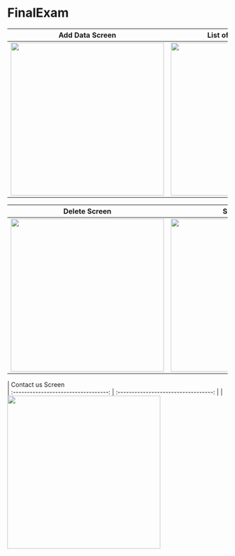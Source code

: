 # FinalExam

|              Add Data Screen             |             List of Students Screen           |
| :----------------------------------: | :----------------------------------: |
| <a href="#" target="_blank"><img src="https://github.com/msaqibjavaid/FA17-BCS-096-Sessional2/blob/main/flutter_app/icons.png" width="350"></a> | <a href="#" target="_blank"><img src="https://github.com/msaqibjavaid/FA17-BCS-096-Sessional2/blob/main/flutter_app/1.png" width="350"></a> |

|              Delete Screen             |             Splash Screen           |
| :----------------------------------: | :----------------------------------: |
| <a href="#" target="_blank"><img src="https://github.com/msaqibjavaid/FA17-BCS-096-Sessional2/blob/main/flutter_app/icons.png" width="350"></a> | <a href="#" target="_blank"><img src="https://github.com/msaqibjavaid/FA17-BCS-096-Sessional2/blob/main/flutter_app/1.png" width="350"></a> |

|              Contact us Screen            
| :----------------------------------: | :----------------------------------: |
| <a href="#" target="_blank"><img src="https://github.com/msaqibjavaid/FA17-BCS-096-Sessional2/blob/main/flutter_app/icons.png" width="350"></a> 
